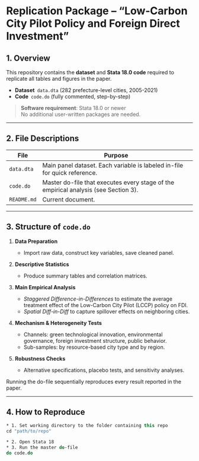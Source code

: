 # Replication Package – “Low‐Carbon City Pilot Policy and Foreign Direct Investment”

## 1. Overview
This repository contains the **dataset** and **Stata 18.0 code** required to replicate all tables and figures in the paper.  
- **Dataset** `data.dta` (282 prefecture-level cities, 2005-2021)  
- **Code** `code.do` (fully commented, step-by-step)

> **Software requirement**: Stata 18.0 or newer  
> No additional user-written packages are needed.

---

## 2. File Descriptions

| File | Purpose |
|------|---------|
| `data.dta` | Main panel dataset. Each variable is labeled in-file for quick reference. |
| `code.do`  | Master do-file that executes every stage of the empirical analysis (see Section 3). |
| `README.md` | Current document. |

---

## 3. Structure of `code.do`

1. **Data Preparation**  
   - Import raw data, construct key variables, save cleaned panel.

2. **Descriptive Statistics**  
   - Produce summary tables and correlation matrices.

3. **Main Empirical Analysis**  
   - *Staggered Difference-in-Differences* to estimate the average treatment effect of the Low-Carbon City Pilot (LCCP) policy on FDI.  
   - *Spatial Diff-in-Diff* to capture spillover effects on neighboring cities.

4. **Mechanism & Heterogeneity Tests**  
   - Channels: green technological innovation, environmental governance, foreign investment structure, public behavior.  
   - Sub-samples: by resource-based city type and by region.

5. **Robustness Checks**  
   - Alternative specifications, placebo tests, and sensitivity analyses.

Running the do-file sequentially reproduces every result reported in the paper.

---

## 4. How to Reproduce

```stata
* 1. Set working directory to the folder containing this repo
cd "path/to/repo"

* 2. Open Stata 18
* 3. Run the master do-file
do code.do
